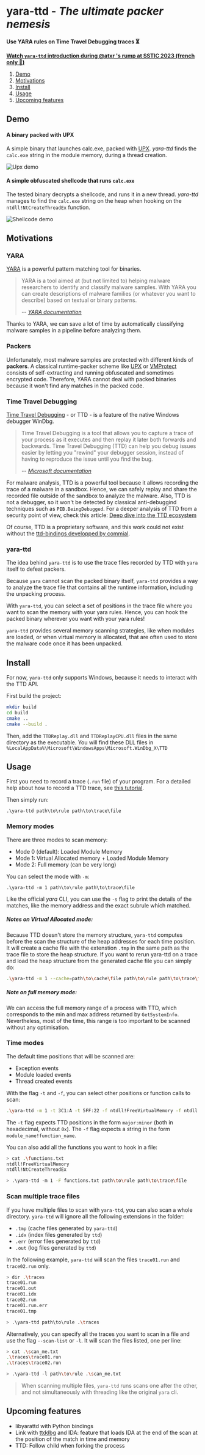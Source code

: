 # yara-ttd - _The ultimate packer nemesis_

**Use YARA rules on Time Travel Debugging traces :hourglass_flowing_sand:**

**[Watch `yara-ttd` introduction during @atxr 's rump at SSTIC 2023 (french only :baguette_bread:)](https://static.sstic.org/rumps2023/SSTIC_2023-06-08_P12_RUMPS_17.mp4)**

1. [Demo](#demo)
2. [Motivations](#motivations)
3. [Install](#install)
4. [Usage](#usage)
5. [Upcoming features](#upcoming-features)

## Demo

#### A binary packed with UPX

A simple binary that launches calc.exe, packed with [UPX](https://upx.github.io).
_yara-ttd_ finds the `calc.exe` string in the module memory, during a thread creation.

<img src="assets/upx_demo.gif" alt="Upx demo" />

#### A simple obfuscated shellcode that runs `calc.exe`

The tested binary decrypts a shellcode, and runs it in a new thread.
_yara-ttd_ manages to find the `calc.exe` string on the heap when hooking on the `ntdll!NtCreateThreadEx` function.

<img src="assets/shellcode_demo.gif" alt="Shellcode demo" />

## Motivations

### YARA

[YARA](https://virustotal.github.io/yara/) is a powerful pattern matching tool for binaries.

> YARA is a tool aimed at (but not limited to) helping malware researchers to identify and classify malware samples. With YARA you can create descriptions of malware families (or whatever you want to describe) based on textual or binary patterns.
>
> -- <cite>[YARA documentation](https://virustotal.github.io/yara/)</cite>

Thanks to YARA, we can save a lot of time by automatically classifying malware samples in a pipeline before analyzing them.

### Packers

Unfortunately, most malware samples are protected with different kinds of **packers**. A classical runtime-packer scheme like [UPX](https://upx.github.io/) or [VMProtect](https://vmpsoft.com/) consists of self-extracting and running obfuscated and sometimes encrypted code.
Therefore, YARA cannot deal with packed binaries because it won't find any matches in the packed code.

### Time Travel Debugging

[Time Travel Debugging](https://learn.microsoft.com/en-us/windows-hardware/drivers/debugger/time-travel-debugging-overview) - or TTD - is a feature of the native Windows debugger WinDbg.

> Time Travel Debugging is a tool that allows you to capture a trace of your process as it executes and then replay it later both forwards and backwards. Time Travel Debugging (TTD) can help you debug issues easier by letting you "rewind" your debugger session, instead of having to reproduce the issue until you find the bug.
>
> -- <cite>[Microsoft documentation](https://learn.microsoft.com/en-us/windows-hardware/drivers/debugger/time-travel-debugging-overview#what-is-time-travel-debugging)</cite>

For malware analysis, TTD is a powerful tool because it allows recording the trace of a malware in a sandbox. Hence, we can safely replay and share the recorded file outside of the sandbox to analyze the malware.
Also, TTD is not a debugger, so it won't be detected by classical anti-debuggind techniques such as `PEB.BeingDebugged`.
For a deeper analysis of TTD from a security point of view, check this article: [Deep dive into the TTD ecosystem](https://www.elastic.co/security-labs/deep-dive-into-the-ttd-ecosystem)

Of course, TTD is a proprietary software, and this work could not exist without the [ttd-bindings developped by commial](https://github.com/commial/ttd-bindings).

### yara-ttd

The idea behind `yara-ttd` is to use the trace files recorded by TTD with `yara` itself to defeat packers.

Because `yara` cannot scan the packed binary itself, `yara-ttd` provides a way to analyze the trace file that contains all the runtime information, including the unpacking process.

With `yara-ttd`, you can select a set of positions in the trace file where you want to scan the memory with your yara rules.
Hence, you can hook the packed binary wherever you want with your yara rules!

`yara-ttd` provides several memory scanning strategies, like when modules are loaded, or when virtual memory is allocated, that are often used to store the malware code once it has been unpacked.

## Install

For now, `yara-ttd` only supports Windows, because it needs to interact with the TTD API.

First build the project:

```bash
mkdir build
cd build
cmake ..
cmake --build .
```

Then, add the `TTDReplay.dll` and `TTDReplayCPU.dll` files in the same directory as the executable.
You will find these DLL files in `%LocalAppData%\Microsoft\WindowsApps\Microsoft.WinDbg_X\TTD`

## Usage

First you need to record a trace (`.run` file) of your program.
For a detailed help about how to record a TTD trace, see [this tutorial](https://github.com/airbus-cert/ttddbg/blob/main/HOWTO_TIME_TRAVEL.md).

Then simply run:

```
.\yara-ttd path\to\rule path\to\trace\file
```

### Memory modes

There are three modes to scan memory:

- Mode 0 (default): Loaded Module Memory
- Mode 1: Virtual Allocated memory + Loaded Module Memory
- Mode 2: Full memory (can be very long)

You can select the mode with `-m`:

```
.\yara-ttd -m 1 path\to\rule path\to\trace\file
```

Like the official _yara_ CLI, you can use the `-s` flag to print the details of the matches, like the memory address and the exact subrule which matched.

##### Notes on Virtual Allocated mode:

Because TTD doesn't store the memory structure, `yara-ttd` computes before the scan the structure of the heap addresses for each time position.
It will create a cache file with the extenstion `.tmp` in the same path as the trace file to store the heap structure.
If you want to rerun yara-ttd on a trace and load the heap structure from the generated cache file you can simply do:

```bash
.\yara-ttd -m 1 --cache=path\to\cache\file path\to\rule path\to\trace\file
```

##### Note on full memory mode:

We can access the full memory range of a process with TTD, which corresponds to the min and max address returned by `GetSystemInfo`. Nevertheless, most of the time, this range is too important to be scanned without any optimisation.

### Time modes

The default time positions that will be scanned are:

- Exception events
- Module loaded events
- Thread created events

With the flag `-t` and `-f`, you can select other positions or function calls to scan:

```bash
.\yara-ttd -m 1 -t 3C1:A -t 5FF:22 -f ntdll!FreeVirtualMemory -f ntdll!NtCreateThreadEx path\to\rule path\to\trace\file
```

The `-t` flag expects TTD positions in the form `major:minor` (both in hexadecimal, without `0x`).
The `-f` flag expects a string in the form `module_name!function_name`.

You can also add all the functions you want to hook in a file:

```bash
> cat .\functions.txt
ntdll!FreeVirtualMemory
ntdll!NtCreateThreadEx

> .\yara-ttd -m 1 -F functions.txt path\to\rule path\to\trace\file
```

### Scan multiple trace files

If you have multiple files to scan with `yara-ttd`, you can also scan a whole directory.
`yara-ttd` will ignore all the following extensions in the folder:

- `.tmp` (cache files generated by `yara-ttd`)
- `.idx` (index files generated by `ttd`)
- `.err` (error files generated by `ttd`)
- `.out` (log files generated by `ttd`)

In the following example, `yara-ttd` will scan the files `trace01.run` and `trace02.run` only.

```bash
> dir .\traces
trace01.run
trace01.out
trace01.idx
trace02.run
trace01.run.err
trace01.tmp

> .\yara-ttd path\to\rule .\traces
```

Alternatively, you can specify all the traces you want to scan in a file and use the flag `--scan-list` or `-l`. It will scan the files listed, one per line:

```bash
> cat .\scan_me.txt
.\traces\trace01.run
.\traces\trace02.run

> .\yara-ttd -l path\to\rule .\scan_me.txt
```

> When scanning multiple files, `yara-ttd` runs scans one after the other, and not simultaneously with threading like the original `yara` cli.

## Upcoming features

- libyarattd with Python bindings
- Link with [ttddbg](https://github.com/airbus-cert/ttddbg) and IDA: feature that loads IDA at the end of the scan at the position of the match in time and memory
- TTD: Follow child when forking the process
